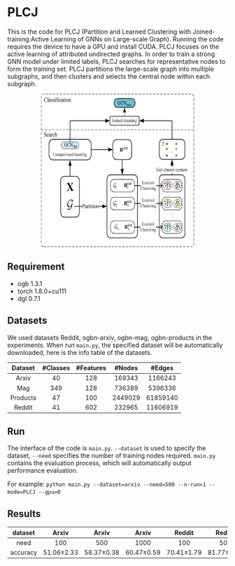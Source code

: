 # PLCJ
This is the code for PLCJ (Partition and Learned Clustering with Joined-training:Active Learning of GNNs on Large-scale Graph). Running the code requires the device to have a GPU and install CUDA. PLCJ focuses on the active learning of attributed undirected graphs. In order to train a strong GNN model under limited labels, PLCJ searches for representative nodes to form the training set. PLCJ partitions the large-scale graph into multiple subgraphs, and then clusters and selects the central node within each subgraph.

<div align=center>
<img src="https://github.com/jianjianGJ/PLCJ/blob/main/frame.png" width="350" height="350" />
</div>


## Requirement
* ogb       1.3.1
* torch     1.8.0+cu111
* dgl       0.7.1

## Datasets
We used datasets Reddit, ogbn-arxiv, ogbn-mag, ogbn-products in the experiments. When run `main.py`, the specified dataset will be automatically downloaded, here is the info table of the datasets. 
<div align=center>
  
|  Dataset |#Classes|#Features|#Nodes| #Edges|
|   :----: | :----: | :----: | :----: | :----: |
| Arxiv    | 40 | 128 |169343| 1166243|
| Mag      | 349 |128 |736389| 5396336|
| Products | 47 |100 | 2449029| 61859140|
| Reddit   | 41 |602 |232965| 11606919|
  
</div>

## Run
The interface of the code is `main.py`. `--dataset` is used to specify the dataset, `--need` specifies the number of training nodes required. `main.py` contains the evaluation process, which will automatically output performance evaluation.

For example: `python main.py --dataset=arxiv --need=500 --n-run=1 --mode=PLCJ --gpu=0`

## Results

|dataset|Arxiv|Arxiv|Arxiv|Reddit|Reddit|Reddit|Mag|Mag|Mag|Products|Products|Products|
|:----:|:----:|:----:|:----:|:----:|:----:|:----:|:----:|:----:|:----:|:----:|:----:|:----:|
|need|100|500|1000|100|500|1000|500|1000|1500|100|500|1000|
|accuracy|51.06±2.33|58.37±0.38|60.47±0.59|70.41±1.79|81.77±0.58|81.55±1.48|22.47±1.29|23.06±1.09|25.13±0.84|52.46±1.44|61.16±0.84|63.27±0.71|

